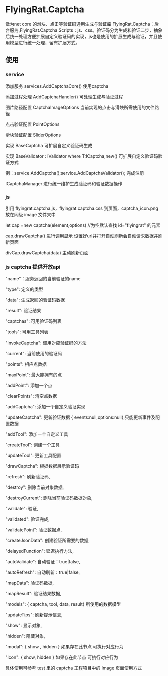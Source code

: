 # FlyingRat.Captcha

 做为net core 的滑块、点击等验证码通用生成与验证库 FlyingRat.Captcha：后台服务,FlyingRat.Captcha.Scripts：js、css。验证码分为生成和验证二步，抽象后统一处理方便扩展自定义验证码的实现，js也是使用的扩展生成与验证，并且使用模型进行统一处理，留有扩展方式。
 
## 使用

  ### service
  添加服务 services.AddCaptchaCore() 使用captcha
  
  添加过程处理 AddCaptchaHandler<SliderCaptchValidateHandler>() 可处理生成与验证过程
  
  图片路径配置 CaptchaImageOptions 当前实现的点击与滑块所需使用的文件路径
  
  点击验证配置 PointOptions 
  
  滑块验证配置 SliderOptions 
  
  实现 BaseCaptcha 可扩展自定义验证码生成
  
  实现 BaseValidator<T> : IValidator where T:ICaptcha,new() 可扩展自定义验证码验证方式
  
  例：service.AddCaptcha<SliderCaptcha>();service.AddCaptchaValidator<SliderValidator>(); 完成注册
  
  ICaptchaManager 进行统一维护生成验证码和验证数据操作
 
 ### js
 引用 flyingrat.captcha.js，flyingrat.captcha.css 到页面，captcha_icon.png 放在同级 image 文件夹中
 
 let cap =new captcha(element,options) //为空默认查找 id="flyingrat" 的元素
 
 cap.drawCaptcha() 进行调用显示 设置好url并打开自动刷新会自动请求数据并刷新页面
 
 divCap.drawCaptcha(data) 主动刷新页面
 
 ### js captcha 提供开放api
 "name"：服务返回的当前验证的name

"type": 定义的类型

"data": 生成返回的验证码数据

"result": 验证结果

"captchas": 可用验证码列表

"tools": 可用工具列表

"invokeCaptcha": 调用对应验证码的方法

"current": 当前使用的验证码

"points": 相应点数据

"maxPoint": 最大能拥有的点

"addPoint": 添加一个点

"clearPoints": 清空点数据

"addCaptcha": 添加一个自定义验证实现

 "updateCaptcha": 更新验证数据 { events:null,options:null},只能更新事件及配置数据

"addTool": 添加一个自定义工具

"createTool": 创建一个工具

"updateTool": 更新工具配置

"drawCaptcha": 根据数据展示验证码

"refresh": 刷新验证码,

"destroy": 删除当前对象数据,

"destroyCurrent": 删除当前验证码数据对象,

"validate": 验证,

"validated": 验证完成,

"validatePoint": 验证数据点,

"createJsonData": 创建验证所需要的数据,

"delayedFunction": 延迟执行方法,

"autoValidate": 自动验证：true|false,

"autoRefresh": 自动刷新：true|false,

"mapData": 验证码数据,

"mapResult": 验证结果数据,

"models": { captcha, tool, data, result} 所使用的数据模型

"updateTips": 刷新提示信息,

"show": 显示对象,

"hidden": 隐藏对象,

"modal": {  show , hidden } 如果存在此节点 可执行对应行为

"icon": { show, hidden } 如果存在此节点 可执行对应行为

具体使用可参考 test 里的 captcha 工程项目中的 Image 页面使用方式
